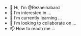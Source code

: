 - 👋 Hi, I’m @Rezaeinabard
- 👀 I’m interested in ...
- 🌱 I’m currently learning ...
- 💞️ I’m looking to collaborate on ...
- 📫 How to reach me ...

<!---
Rezaeinabard/Rezaeinabard is a ✨ special ✨ repository because its `README.md` (this file) appears on your GitHub profile.
You can click the Preview link to take a look at your changes.
--->
